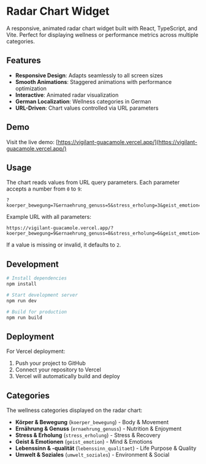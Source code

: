 # Radar Chart Widget

A responsive, animated radar chart widget built with React, TypeScript, and Vite. Perfect for displaying wellness or performance metrics across multiple categories.

## Features

- **Responsive Design**: Adapts seamlessly to all screen sizes
- **Smooth Animations**: Staggered animations with performance optimization
- **Interactive**: Animated radar visualization
- **German Localization**: Wellness categories in German
- **URL-Driven**: Chart values controlled via URL parameters

## Demo

Visit the live demo: [https://vigilant-guacamole.vercel.app/](https://vigilant-guacamole.vercel.app/)

## Usage

The chart reads values from URL query parameters. Each parameter accepts a number from `0` to `9`:

```url
?koerper_bewegung=7&ernaehrung_genuss=5&stress_erholung=3&geist_emotion=8&lebenssinn_qualitaet=6&umwelt_soziales=4
```

Example URL with all parameters:

```url
https://vigilant-guacamole.vercel.app/?koerper_bewegung=9&ernaehrung_genuss=8&stress_erholung=6&geist_emotion=7&lebenssinn_qualitaet=5&umwelt_soziales=4
```

If a value is missing or invalid, it defaults to `2`.

## Development

```bash
# Install dependencies
npm install

# Start development server
npm run dev

# Build for production
npm run build
```

## Deployment

For Vercel deployment:

1. Push your project to GitHub
2. Connect your repository to Vercel
3. Vercel will automatically build and deploy

## Categories

The wellness categories displayed on the radar chart:

- **Körper & Bewegung** (`koerper_bewegung`) - Body & Movement  
- **Ernährung & Genuss** (`ernaehrung_genuss`) - Nutrition & Enjoyment
- **Stress & Erholung** (`stress_erholung`) - Stress & Recovery
- **Geist & Emotionen** (`geist_emotion`) - Mind & Emotions
- **Lebenssinn & -qualität** (`lebenssinn_qualitaet`) - Life Purpose & Quality
- **Umwelt & Soziales** (`umwelt_soziales`) - Environment & Social
